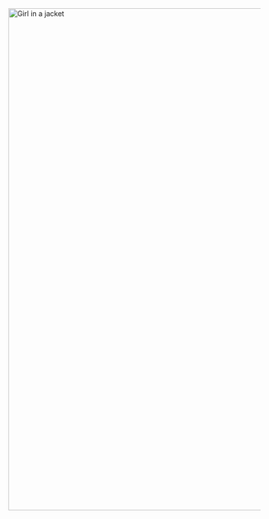 <img src="https://github.com/Umersaeed81/linkedin/blob/main/TT8.png)https://github.com/Umersaeed81/linkedin/blob/main/TT8.png" align="center" alt="Girl in a jacket" width="800" height="1000" align="center"/>
